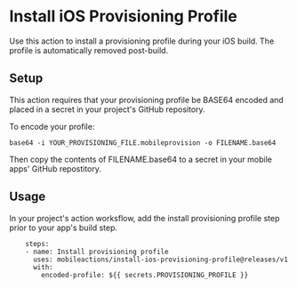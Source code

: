 # Install iOS Provisioning Profile

Use this action to install a provisioning profile during your iOS build. The profile is automatically removed post-build.

## Setup

This action requires that your provisioning profile be BASE64 encoded and placed in a secret in your project's GitHub repository.

To encode your profile:

```
base64 -i YOUR_PROVISIONING_FILE.mobileprovision -o FILENAME.base64
```

Then copy the contents of FILENAME.base64 to a secret in your mobile apps' GitHub repostitory. 

## Usage

In your project's action worksflow, add the install provisioning profile step prior to your app's build step.

```
    steps:
    - name: Install provisioning profile
      uses: mobileactions/install-ios-provisioning-profile@releases/v1
      with:
        encoded-profile: ${{ secrets.PROVISIONING_PROFILE }}
```

